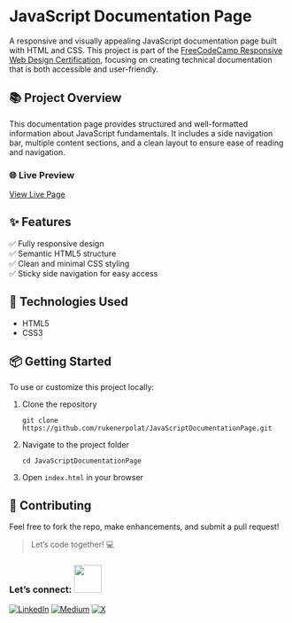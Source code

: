 # JavaScript Documentation Page

A responsive and visually appealing JavaScript documentation page built with HTML and CSS. This project is part of the [FreeCodeCamp Responsive Web Design Certification](https://www.freecodecamp.org/certification/rukenerpolat/responsive-web-design), focusing on creating technical documentation that is both accessible and user-friendly.

## 📚 Project Overview

This documentation page provides structured and well-formatted information about JavaScript fundamentals. It includes a side navigation bar, multiple content sections, and a clean layout to ensure ease of reading and navigation.

### 🌐 Live Preview

[View Live Page](https://javascriptdocumentationpage.netlify.app/)

## ✨ Features

 ✅ Fully responsive design  
 ✅ Semantic HTML5 structure  
 ✅ Clean and minimal CSS styling  
 ✅ Sticky side navigation for easy access  

## 📁 Technologies Used

- HTML5
- CSS3

## 📦 Getting Started
To use or customize this project locally:
1. Clone the repository
   ```
   git clone https://github.com/rukenerpolat/JavaScriptDocumentationPage.git
   ```
2. Navigate to the project folder
   ```
   cd JavaScriptDocumentationPage
   ```
3. Open ```index.html``` in your browser

## 🤝 Contributing

Feel free to fork the repo, make enhancements, and submit a pull request!  
> Let’s code together! 💻

### Let’s connect: <img src="https://media.giphy.com/media/mGcNjsfWAjY5AEZNw6/giphy.gif" width="50">
[![LinkedIn](https://img.shields.io/badge/-LinkedIn-0A66C2?style=flat&logo=linkedin&logoColor=white)](https://linkedin.com/in/rukenerpolat)
[![Medium](https://img.shields.io/badge/-Medium-12100E?style=flat&logo=medium&logoColor=white)](https://medium.com/@rukenerpolat)
[![X](https://img.shields.io/badge/-X-000000?style=flat&logo=x&logoColor=white)](https://x.com/rukenerpolat)
